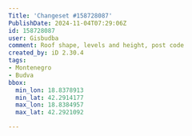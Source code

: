 ```yaml
---
Title: 'Changeset #158728087'
PublishDate: 2024-11-04T07:29:06Z
id: 158728087
user: Gisbudba
comment: Roof shape, levels and height, post code
created_by: iD 2.30.4
tags:
- Montenegro
- Budva
bbox:
  min_lon: 18.8378913
  min_lat: 42.2914177
  max_lon: 18.8384957
  max_lat: 42.2921092

---
```

